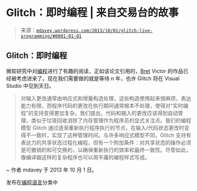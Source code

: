 <!--yml

分类：未分类

日期：2024 年 05 月 18 日 06:00:26

-->

# Glitch：即时编程 | 来自交易台的故事

> 来源：[`mdavey.wordpress.com/2013/10/01/glitch-live-programming/#0001-01-01`](https://mdavey.wordpress.com/2013/10/01/glitch-live-programming/#0001-01-01)

## Glitch：即时编程

微软研究中对[编程](http://research.microsoft.com/pubs/201333/rem13.pdf)进行了有趣的阅读，正如该论文引用的，[Bret](http://worrydream.com/) Victor 的作品已经被考虑进来了。现在我们需要做的就是等待 n 年，也许 Glitch 将在 Visual Studio 中见到天日。

> 对输入更改通常由响应式和增量构造处理，这些构造使用起来很麻烦，表达能力有限，而程序代码的更改在执行期间通常根本不处理，使得对“实时编程”的支持变得更加复杂。我们提出，代码和输入的更改应该得到自动管理，类似于垃圾回收消除了内存管理作为程序员的显式关注点。我们的编程模型 Glitch 通过逐渐重新执行程序执行的节点，在输入/代码状态更改时变得不一致时，实现了这种管理时间。与许多响应式模型不同，Glitch 支持有表达力的共享状态过程化编程，但有一个附加条件：对共享状态的操作必须是可撤销的和可交换的，以确保重新执行的效率和最终一致性。尽管如此，像编译器这样的复杂程序也可以用平庸的编程样式写成。

~ 作者 mdavey 于 2013 年 10 月 1 日。

发布在[编程语言](https://mdavey.wordpress.com/category/languages/)分类中
